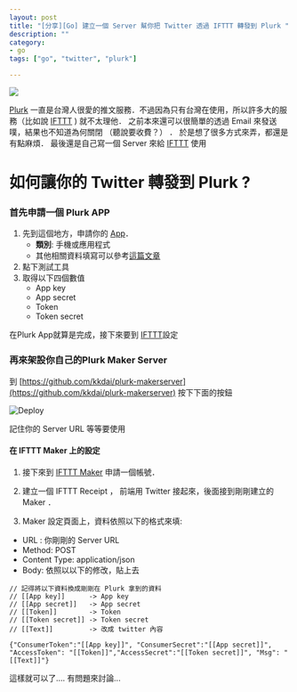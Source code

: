 ```yaml
---
layout: post
title: "[分享][Go] 建立一個 Server 幫你把 Twitter 透過 IFTTT 轉發到 Plurk "
description: ""
category: 
- go
tags: ["go", "twitter", "plurk"]

---
```


![](http://ext.pimg.tw/derek2009/4a0e884470b0d.jpg)


[Plurk](http://www.plurk.com/) 一直是台灣人很愛的推文服務．不過因為只有台灣在使用，所以許多大的服務（比如說 [IFTTT](https://ifttt.com) ) 就不太理他． 之前本來還可以很簡單的透過 Email 來發送噗，結果也不知道為何關閉 （聽說要收費？） ． 於是想了很多方式來弄，都還是有點麻煩． 最後還是自己寫一個 Server 來給 [IFTTT](https://ifttt.com) 使用



如何讓你的 Twitter 轉發到 Plurk ?
=============

### 首先申請一個 Plurk APP

1. 先到這個地方，申請你的 [App](http://www.plurk.com/PlurkApp/)．
	- **類別**:  手機或應用程式
	- 其他相關資料填寫可以參考[這篇文章](http://zh.blog.plurk.com/archives/1121)
2. 點下測試工具
3. 取得以下四個數值
	- App key
	- App secret
	- Token
	- Token secret

在Plurk  App就算是完成，接下來要到 [IFTTT](https://ifttt.com)設定

### 再來架設你自己的Plurk Maker Server

到 [https://github.com/kkdai/plurk-makerserver](https://github.com/kkdai/plurk-makerserver) 按下下面的按鈕

![Deploy](https://www.herokucdn.com/deploy/button.svg)

記住你的 Server URL 等等要使用

#### 在 IFTTT Maker 上的設定

1. 接下來到 [IFTTT Maker](https://ifttt.com/maker) 申請一個帳號．

2. 建立一個 IFTTT Receipt ， 前端用 Twitter 接起來，後面接到剛剛建立的 Maker ．

3. Maker 設定頁面上，資料依照以下的格式來填:

- URL :  你剛剛的 Server URL
- Method: POST
- Content Type: application/json
- Body: 依照以以下的修改，貼上去


```
// 記得將以下資料換成剛剛在 Plurk 拿到的資料
// [[App key]]      -> App key
// [[App secret]]   -> App secret
// [[Token]]        -> Token
// [[Token secret]] -> Token secret
// [[Text]]         -> 改成 twitter 內容 

{"ConsumerToken":"[[App key]]", "ConsumerSecret":"[[App secret]]", "AccessToken": "[[Token]]","AccessSecret":"[[Token secret]]", "Msg": "[[Text]]"}
``` 

這樣就可以了.... 有問題來討論...